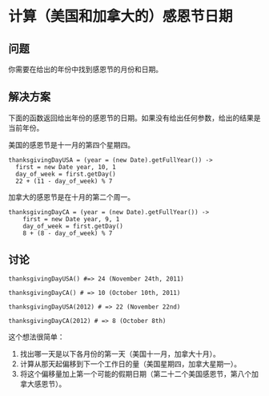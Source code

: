 # 计算（美国和加拿大的）感恩节日期
## 问题
你需要在给出的年份中找到感恩节的月份和日期。
## 解决方案
下面的函数返回给出年份的感恩节的日期。如果没有给出任何参数，给出的结果是当前年份。  

美国的感恩节是十一月的第四个星期四。　　
```
thanksgivingDayUSA = (year = (new Date).getFullYear()) ->
  first = new Date year, 10, 1
  day_of_week = first.getDay()
  22 + (11 - day_of_week) % 7
```
加拿大的感恩节是在十月的第二个周一。
```
thanksgivingDayCA = (year = (new Date).getFullYear()) ->
    first = new Date year, 9, 1
    day_of_week = first.getDay()
    8 + (8 - day_of_week) % 7
```
## 讨论
```
thanksgivingDayUSA() #=> 24 (November 24th, 2011)

thanksgivingDayCA() # => 10 (October 10th, 2011)

thanksgivingDayUSA(2012) # => 22 (November 22nd)

thanksgivingDayCA(2012) # => 8 (October 8th)

```
这个想法很简单：  
1. 找出哪一天是以下各月份的第一天（美国十一月，加拿大十月）。  
2. 计算从那天起偏移到下一个工作日的量（美国星期四，加拿大星期一）。  
3. 将这个偏移量加上第一个可能的假期日期（第二十二个美国感恩节，第八个加拿大感恩节）。

